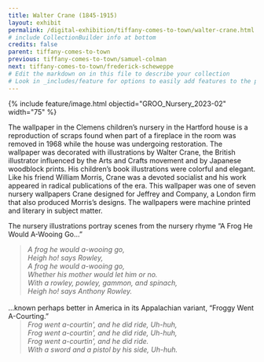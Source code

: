 ```yaml
---
title: Walter Crane (1845-1915)
layout: exhibit
permalink: /digital-exhibition/tiffany-comes-to-town/walter-crane.html
# include CollectionBuilder info at bottom
credits: false
parent: tiffany-comes-to-town
previous: tiffany-comes-to-town/samuel-colman
next: tiffany-comes-to-town/frederick-scheweppe
# Edit the markdown on in this file to describe your collection
# Look in _includes/feature for options to easily add features to the page
---
```


{% include feature/image.html objectid="GROO_Nursery_2023-02" width="75" %}

The wallpaper in the Clemens children’s nursery in the Hartford house is a reproduction of scraps found when part of a fireplace in the room was removed in 1968 while the house was undergoing restoration. The wallpaper was decorated with illustrations by Walter Crane, the British illustrator influenced by the Arts and Crafts movement and by Japanese woodblock prints. His children’s book illustrations were colorful and elegant. Like his friend William Morris, Crane was a devoted socialist and his work appeared in radical publications of the era. This wallpaper was one of seven nursery wallpapers Crane designed for Jeffrey and Company, a London firm that also produced Morris’s designs. The wallpapers were machine printed and literary in subject matter. 

The nursery illustrations portray scenes from the nursery rhyme “A Frog He Would A-Wooing Go…” 

<blockquote style="margin-bottom: 0;margin-top: 0;">
<i>A frog he would a-wooing go,</i>
<br />
<i>Heigh ho! says Rowley,</i>
<br />
<i>A frog he would a-wooing go,</i>
<br />
<i>Whether his mother would let him or no.</i>
<br />
<i>With a rowley, powley, gammon, and spinach,</i>
<br />
<i>Heigh ho! says Anthony Rowley.</i>
</blockquote>

<br />
…known perhaps better in America in its Appalachian variant, “Froggy Went A-Courting.”
<br />

<blockquote style="margin-bottom: 0;margin-top: 0;">
<i>Frog went a-courtin', and he did ride, Uh-huh,</i>
<br />
<i>Frog went a-courtin', and he did ride, Uh-huh,</i>
<br />
<i>Frog went a-courtin', and he did ride.</i>
<br />
<i>With a sword and a pistol by his side, Uh-huh.</i>
</blockquote>
